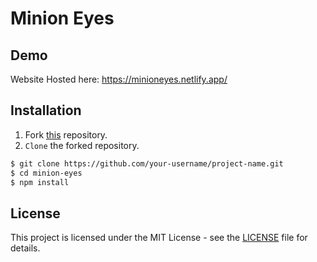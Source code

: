 # Minion Eyes

## Demo

Website Hosted here: https://minioneyes.netlify.app/

## Installation

1. Fork [this](https://github.com/developerroshank/minion-eyes) repository.
2. `Clone` the forked repository.

```bash
$ git clone https://github.com/your-username/project-name.git
$ cd minion-eyes
$ npm install
```

## License

This project is licensed under the MIT License - see the [LICENSE](https://github.com/developerroshank/minion-eyes?tab=MIT-1-ov-file) file for details.
